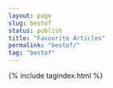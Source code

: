 ```yaml
---
layout: page
slug: bestof
status: publish
title: "Favourite Articles"
permalink: "bestof/"
tag: "bestof"
---
```


{% include tagindex.html %}